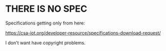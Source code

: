 # THERE IS NO SPEC

Specifications getting only from here:

<https://csa-iot.org/developer-resource/specifications-download-request/>

I don't want have copyright problems.
